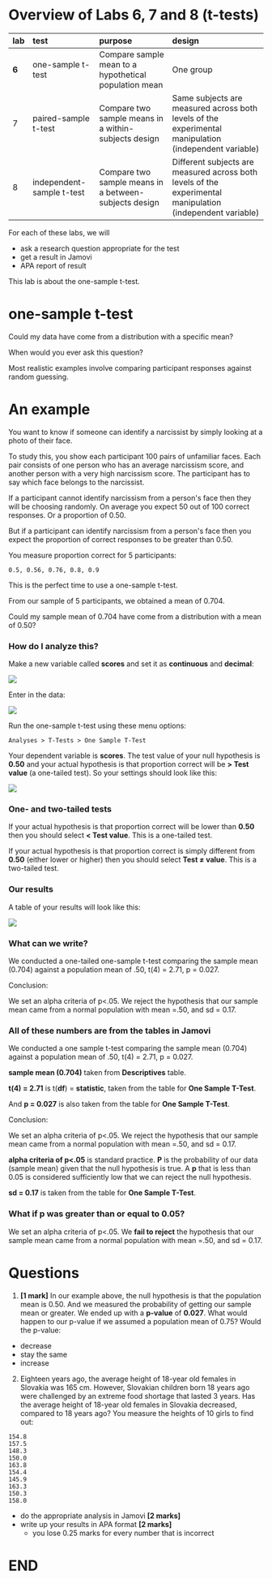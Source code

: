 # Overview of Labs 6, 7 and 8 (t-tests)

| lab | test | purpose | design |
| :--- | :--- | :--- | :--- |
| **6** | one-sample t-test | Compare sample mean to a hypothetical population mean | One group |
| 7 | paired-sample t-test | Compare two sample means in a within-subjects design | Same subjects are measured across both levels of the experimental manipulation (independent variable) |
| 8 | independent-sample t-test | Compare two sample means in a between-subjects design | Different subjects are measured across both levels of the experimental manipulation (independent variable) |

For each of these labs, we will
- ask a research question appropriate for the test
- get a result in Jamovi
- APA report of result

This lab is about the one-sample t-test.

# one-sample t-test
>>
Could my data have come from a distribution with a specific mean?

When would you ever ask this question?

Most realistic examples involve comparing participant responses against random guessing.


# An example
You want to know if someone can identify a narcissist by simply looking at a photo of their face.

To study this, you show each participant 100 pairs of unfamiliar faces. Each pair consists of one person who has an average narcissism score, and another person with a very high narcissism score. The participant has to say which face belongs to the narcissist.

If a participant cannot identify narcissism from a person's face then they will be choosing randomly. On average you expect 50 out of 100 correct responses. Or a proportion of 0.50.

But if a participant can identify narcissism from a person's face then you expect the proportion of correct responses to be greater than 0.50.

You measure proportion correct for 5 participants:
```
0.5, 0.56, 0.76, 0.8, 0.9
```

This is the perfect time to use a one-sample t-test.

From our sample of 5 participants, we obtained a mean of 0.704.

>>
Could my sample mean of 0.704 have come from a distribution with a mean of 0.50?

### How do I analyze this?
Make a new variable called **scores** and set it as **continuous** and **decimal**:

![](/psy-466/assets/fig-1.png)

Enter in the data:

![](/psy-466/assets/fig-2.png)

Run the one-sample t-test using these menu options:
```
Analyses > T-Tests > One Sample T-Test
```

Your dependent variable is **scores**. The test value of your null hypothesis is **0.50** and your actual hypothesis is that proportion correct will be **> Test value** (a one-tailed test). So your settings should look like this:

![](/psy-466/assets/fig-3.png)

### One- and two-tailed tests
If your actual hypothesis is that proportion correct will be lower than **0.50** then you should select **< Test value**. This is a one-tailed test.

If your actual hypothesis is that proportion correct is simply different from **0.50** (either lower or higher) then you should select **Test ≠ value**. This is a two-tailed test.

### Our results
A table of your results will look like this:

![](/psy-466/assets/fig-4.png)

### What can we write?

>>
We conducted a one-tailed one-sample t-test comparing the sample mean (0.704) against a population mean of .50, t(4) = 2.71, p = 0.027.

Conclusion:
>>
We set an alpha criteria of p<.05. We reject the hypothesis that our sample mean came from a normal population with mean =.50, and sd = 0.17.

### All of these numbers are from the tables in Jamovi
>>
We conducted a one sample t-test comparing the sample mean (0.704) against a population mean of .50, t(4) = 2.71, p = 0.027.

**sample mean (0.704)** taken from **Descriptives** table.

**t(4) = 2.71** is t(**df**) = **statistic**, taken from the table for **One Sample T-Test**.

And **p = 0.027** is also taken from the table for **One Sample T-Test**.

Conclusion:
>>
We set an alpha criteria of p<.05. We reject the hypothesis that our sample mean came from a normal population with mean =.50, and sd = 0.17.

**alpha criteria of p<.05** is standard practice. **P** is the probability of our data (sample mean) given that the null hypothesis is true. A **p** that is less than 0.05 is considered sufficiently low that we can reject the null hypothesis.

**sd = 0.17** is taken from the table for **One Sample T-Test**.

### What if p was greater than or equal to 0.05?
>>
We set an alpha criteria of p<.05. We **fail to reject** the hypothesis that our sample mean came from a normal population with mean =.50, and sd = 0.17.

# Questions

1. **[1 mark]**
In our example above, the null hypothesis is that the population mean is 0.50. And we measured the probability of getting our sample mean or greater. We ended up with a **p-value** of **0.027**. What would happen to our p-value if we assumed a population mean of 0.75? Would the p-value:
  - decrease
  - stay the same
  - increase


2. Eighteen years ago, the average height of 18-year old females in Slovakia was 165 cm. However, Slovakian children born 18 years ago were challenged by an extreme food shortage that lasted 3 years. Has the average height of 18-year old females in Slovakia decreased, compared to 18 years ago? You measure the heights of 10 girls to find out:

```
154.8
157.5
148.3
150.0
163.8
154.4
145.9
163.3
150.3
158.0
```
  - do the appropriate analysis in Jamovi **[2 marks]**
  - write up your results in APA format **[2 marks]**
    - you lose 0.25 marks for every number that is incorrect

# END
